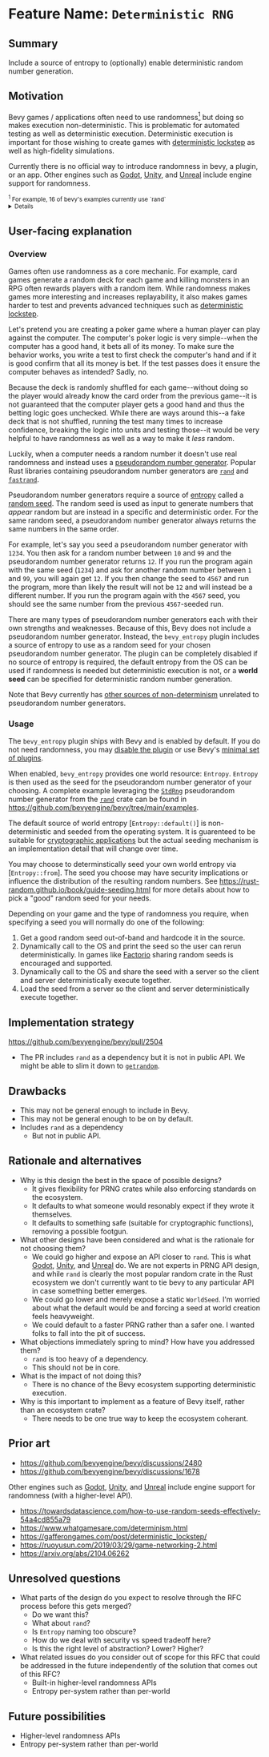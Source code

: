 # Feature Name: `Deterministic RNG`

## Summary

Include a source of entropy to (optionally) enable deterministic random number generation.

## Motivation

Bevy games / applications often need to use randomness[<sup>1</sup>](#1) but doing so makes execution non-deterministic. This is problematic for automated testing as well as deterministic execution. Deterministic execution is important for those wishing to create games with [deterministic lockstep](https://gafferongames.com/post/deterministic_lockstep/) as well as high-fidelity simulations.

Currently there is no official way to introduce randomness in bevy, a plugin, or an app. Other engines such as [Godot](https://docs.godotengine.org/en/stable/tutorials/math/random_number_generation.html), [Unity](https://docs.unity3d.com/ScriptReference/Random.html), and [Unreal](https://docs.unrealengine.com/4.27/en-US/BlueprintAPI/Math/Random/) include engine support for randomness.

<small>
<sup>1</sup><a name="1"></a> For example, 16 of bevy's examples currently use `rand`
<details>
<pre>
examples/games/contributors.rs
examples/games/alien_cake_addict.rs
examples/async_tasks/external_source_external_thread.rs
examples/async_tasks/async_compute.rs
examples/ecs/iter_combinations.rs
examples/stress_tests/transform_hierarchy.rs
examples/stress_tests/many_lights.rs
examples/animation/custom_skinned_mesh.rs
examples/stress_tests/bevymark.rs
examples/stress_tests/many_sprites.rs
examples/ecs/parallel_query.rs
examples/ecs/component_change_detection.rs
examples/ecs/ecs_guide.rs
examples/app/random.rs
crates/bevy_ecs/examples/resources.rs
crates/bevy_ecs/examples/change_detection.rs
</pre>
</details>
</small>

## User-facing explanation

### Overview

Games often use randomness as a core mechanic. For example, card games generate a random deck for each game and killing monsters in an RPG often rewards players with a random item. While randomness makes games more interesting and increases replayability, it also makes games harder to test and prevents advanced techniques such as [deterministic lockstep](https://gafferongames.com/post/deterministic_lockstep/).

Let's pretend you are creating a poker game where a human player can play against the computer. The computer's poker logic is very simple--when the computer has a good hand, it bets all of its money. To make sure the behavior works, you write a test to first check the computer's hand and if it is good confirm that all its money is bet. If the test passes does it ensure the computer behaves as intended? Sadly, no.

Because the deck is randomly shuffled for each game--without doing so the player would already know the card order from the previous game--it is not guaranteed that the computer player gets a good hand and thus the betting logic goes unchecked. While there are ways around this--a fake deck that is not shuffled, running the test many times to increase confidence, breaking the logic into units and testing those--it would be very helpful to have randomness as well as a way to make it _less_ random.

Luckily, when a computer needs a random number it doesn't use real randomness and instead uses a [pseudorandom number generator](https://en.wikipedia.org/wiki/Pseudorandom_number_generator). Popular Rust libraries containing pseudorandom number generators are [`rand`](https://crates.io/crates/rand) and [`fastrand`](https://crates.io/crates/fastrand).

Pseudorandom number generators require a source of [entropy](https://en.wikipedia.org/wiki/Entropy) called a [random seed](https://en.wikipedia.org/wiki/Random_seed). The random seed is used as input to generate numbers that _appear_ random but are instead in a specific and deterministic order. For the same random seed, a pseudorandom number generator always returns the same numbers in the same order.

For example, let's say you seed a pseudorandom number generator with `1234`. You then ask for a random number between `10` and `99` and the pseudorandom number generator returns `12`. If you run the program again with the same seed (`1234`) and ask for another random number between `1` and `99`, you will again get `12`. If you then change the seed to `4567` and run the program, more than likely the result will not be `12` and will instead be a different number. If you run the program again with the `4567` seed, you should see the same number from the previous `4567`-seeded run. 

There are many types of pseudorandom number generators each with their own strengths and weaknesses. Because of this, Bevy does not include a pseudorandom number generator. Instead, the `bevy_entropy` plugin includes a source of entropy to use as a random seed for your chosen pseudorandom number generator.  The plugin can be completely disabled if no source of entropy is required, the default entropy from the OS can be used if randomness is needed but deterministic execution is not, or a **world seed** can be specified for deterministic random number generation.

Note that Bevy currently has [other sources of non-determinism](https://github.com/bevyengine/bevy/discussions/2480) unrelated to pseudorandom number generators.

### Usage

The `bevy_entropy` plugin ships with Bevy and is enabled by default. If you do not need randomness, you may [disable the plugin](https://docs.rs/bevy/latest/bevy/app/struct.PluginGroupBuilder.html#method.disable) or use Bevy's [minimal set of plugins](https://docs.rs/bevy/latest/bevy/struct.MinimalPlugins.html).

When enabled, `bevy_entropy` provides one world resource: `Entropy`. `Entropy` is then used as the seed for the pseudorandom number generator of your choosing. A complete example leveraging the [`StdRng`](https://docs.rs/rand/latest/rand/rngs/struct.StdRng.html) pseudorandom number generator from the [`rand`](https://crates.io/crates/rand) crate can be found in https://github.com/bevyengine/bevy/tree/main/examples.

The default source of world entropy [`Entropy::default()`] is non-deterministic and seeded from the operating system. It is guarenteed to be suitable for [cryptographic applications](https://en.wikipedia.org/wiki/Pseudorandom_number_generator#Cryptographic_PRNGs) but the actual seeding mechanism is an implementation detail that will change over time.

You may choose to determinstically seed your own world entropy via [`Entropy::from`]. The  seed you choose may have security implications or influence the distribution of the resulting random numbers. See https://rust-random.github.io/book/guide-seeding.html for more details about how to pick a "good" random seed for your needs.

Depending on your game and the type of randomness you require, when specifying a seed you will normally do one of the following:

1. Get a good random seed out-of-band and hardcode it in the source.
2. Dynamically call to the OS and print the seed so the user can rerun deterministically. In games like [Factorio](https://www.factorio.com/) sharing random seeds is encouraged and supported.
3. Dynamically call to the OS and share the seed with a server so the client and server deterministically execute together.
4. Load the seed from a server so the client and server deterministically execute together.


## Implementation strategy

https://github.com/bevyengine/bevy/pull/2504

- The PR includes `rand` as a dependency but it is not in public API. We might be able to slim it down to [`getrandom`](https://crates.io/crates/getrandom).


## Drawbacks

- This may not be general enough to include in Bevy.
- This may not be general enough to be on by default.
- Includes `rand` as a dependency
  - But not in public API.

## Rationale and alternatives

- Why is this design the best in the space of possible designs?
  - It gives flexibility for PRNG crates while also enforcing standards on the ecosystem. 
  - It defaults to what someone would resonably expect if they wrote it themselves.
  - It defaults to something safe (suitable for cryptographic functions), removing a possible footgun.
- What other designs have been considered and what is the rationale for not choosing them?
  - We could go higher and expose an API closer to `rand`. This is what [Godot](https://docs.godotengine.org/en/stable/tutorials/math/random_number_generation.html), [Unity](https://docs.unity3d.com/ScriptReference/Random.html), and [Unreal](https://docs.unrealengine.com/4.27/en-US/BlueprintAPI/Math/Random/) do. We are not experts in PRNG API design, and while `rand` is clearly the most popular random crate in the Rust ecosystem we don't currently want to tie bevy to any particular API in case something better emerges.
  - We could go lower and merely expose a static `WorldSeed`. I'm worried about what the default would be and forcing a seed at world creation feels heavyweight.
  - We could default to a faster PRNG rather than a safer one. I wanted folks to fall into the pit of success.
- What objections immediately spring to mind? How have you addressed them?
  - `rand` is too heavy of a dependency.
  - This should not be in core.
- What is the impact of not doing this?
  - There is no chance of the Bevy ecosystem supporting deterministic execution.
- Why is this important to implement as a feature of Bevy itself, rather than an ecosystem crate?
  - There needs to be one true way to keep the ecosystem coherant.

## Prior art

* https://github.com/bevyengine/bevy/discussions/2480
* https://github.com/bevyengine/bevy/discussions/1678

Other engines such as [Godot](https://docs.godotengine.org/en/stable/tutorials/math/random_number_generation.html), [Unity](https://docs.unity3d.com/ScriptReference/Random.html), and [Unreal](https://docs.unrealengine.com/4.27/en-US/BlueprintAPI/Math/Random/) include engine support for randomness (with a higher-level API).

* https://towardsdatascience.com/how-to-use-random-seeds-effectively-54a4cd855a79
* https://www.whatgamesare.com/determinism.html
* https://gafferongames.com/post/deterministic_lockstep/
* https://ruoyusun.com/2019/03/29/game-networking-2.html
* https://arxiv.org/abs/2104.06262

## Unresolved questions

- What parts of the design do you expect to resolve through the RFC process before this gets merged?
  - Do we want this?
  - What about `rand`?
  - Is `Entropy` naming too obscure?
  - How do we deal with security vs speed tradeoff here?
  - Is this the right level of abstraction? Lower? Higher?
- What related issues do you consider out of scope for this RFC that could be addressed in the future independently of the solution that comes out of this RFC?
  - Built-in higher-level randomness APIs
  - Entropy per-system rather than per-world

## Future possibilities

- Higher-level randomness APIs
- Entropy per-system rather than per-world
